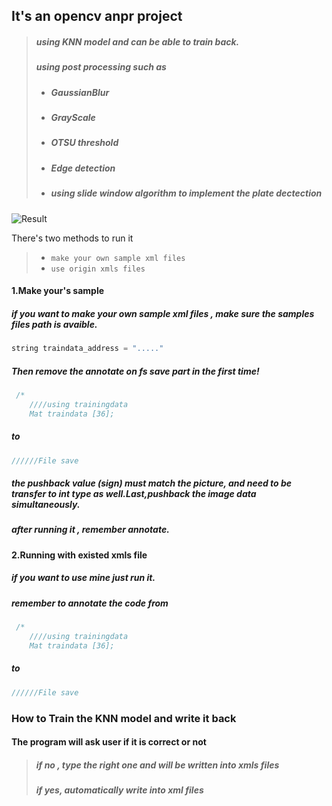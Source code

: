  ## It's an opencv anpr project
> ##### using KNN model and can be able to train back.
> ##### using post processing such as 
>- ##### GaussianBlur 
>- ##### GrayScale
>- ##### OTSU threshold
>- ##### Edge detection
>- ##### using slide window algorithm to implement the plate dectection

![Result](https://user-images.githubusercontent.com/22855741/31375962-d4e13444-add5-11e7-90bb-99b3a54224c5.png)

 There's two methods to run it
>- ``` make your own sample xml files ```<br>
>- ``` use origin xmls files ```

#### 1.Make your's sample
##### if you want to make your own sample xml files , make sure the samples files path is avaible.

```cpp
string traindata_address = "....."
```

##### Then remove the annotate on fs save part in the first time! 
```cpp
 /*
    ////using trainingdata
    Mat traindata [36];
```
##### to 
```cpp
//////File save 
```
##### the pushback value (sign) must match the picture, and need to be transfer to int type as well.Last,pushback the image data simultaneously.


##### after running it ,  remember annotate.
#### 2.Running with existed xmls file
##### if you want to use mine just run it.

##### remember to annotate  the code  from

```cpp
 /*
    ////using trainingdata
    Mat traindata [36];
```
##### to 
```cpp
//////File save 
```

### How to Train the KNN model and write it back 
#### The program will ask user if it is correct or not 
>##### if no , type the right one and will be written into xmls files
>##### if yes, automatically write into xml files 


